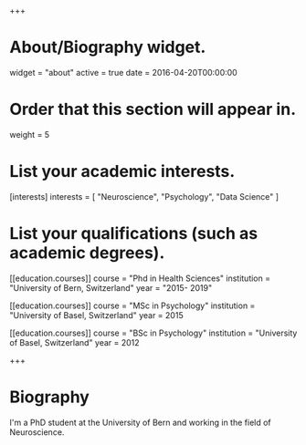 +++
# About/Biography widget.
widget = "about"
active = true
date = 2016-04-20T00:00:00

# Order that this section will appear in.
weight = 5

# List your academic interests.
[interests]
  interests = [
    "Neuroscience",
    "Psychology",
    "Data Science"
  ]

# List your qualifications (such as academic degrees).
[[education.courses]]
  course = "Phd in Health Sciences"
  institution = "University of Bern, Switzerland"
  year = "2015- 2019"

[[education.courses]]
  course = "MSc in Psychology"
  institution = "University of Basel, Switzerland"
  year = 2015

[[education.courses]]
  course = "BSc in Psychology"
  institution = "University of Basel, Switzerland"
  year = 2012
 
+++

# Biography

I'm a PhD student at the University of Bern and working in the field of Neuroscience.


